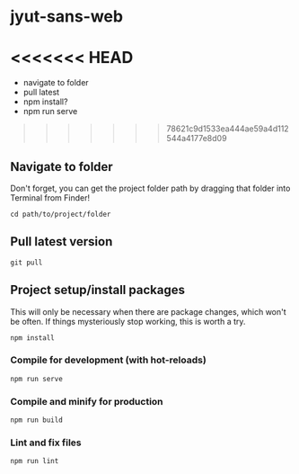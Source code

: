# jyut-sans-web

<<<<<<< HEAD
=======
- navigate to folder
- pull latest
- npm install?
- npm run serve

>>>>>>> 78621c9d1533ea444ae59a4d112544a4177e8d09
## Navigate to folder
Don't forget, you can get the project folder path by dragging that folder into Terminal from Finder!
```
cd path/to/project/folder
```

## Pull latest version
```
git pull
```

## Project setup/install packages
This will only be necessary when there are package changes, which won't be often. If things mysteriously stop working, this is worth a try.
```
npm install
```

### Compile for development (with hot-reloads)
```
npm run serve
```

### Compile and minify for production
```
npm run build
```

### Lint and fix files
```
npm run lint
```
